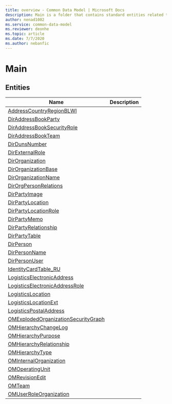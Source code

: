 ```yaml
---
title: overview - Common Data Model | Microsoft Docs
description: Main is a folder that contains standard entities related to the Common Data Model.
author: nenad1002
ms.service: common-data-model
ms.reviewer: deonhe
ms.topic: article
ms.date: 7/7/2020
ms.author: nebanfic
---
```


# Main


## Entities

|Name|Description|
|---|---|
|[AddressCountryRegionBLWI](AddressCountryRegionBLWI.md)||
|[DirAddressBookParty](DirAddressBookParty.md)||
|[DirAddressBookSecurityRole](DirAddressBookSecurityRole.md)||
|[DirAddressBookTeam](DirAddressBookTeam.md)||
|[DirDunsNumber](DirDunsNumber.md)||
|[DirExternalRole](DirExternalRole.md)||
|[DirOrganization](DirOrganization.md)||
|[DirOrganizationBase](DirOrganizationBase.md)||
|[DirOrganizationName](DirOrganizationName.md)||
|[DirOrgPersonRelations](DirOrgPersonRelations.md)||
|[DirPartyImage](DirPartyImage.md)||
|[DirPartyLocation](DirPartyLocation.md)||
|[DirPartyLocationRole](DirPartyLocationRole.md)||
|[DirPartyMemo](DirPartyMemo.md)||
|[DirPartyRelationship](DirPartyRelationship.md)||
|[DirPartyTable](DirPartyTable.md)||
|[DirPerson](DirPerson.md)||
|[DirPersonName](DirPersonName.md)||
|[DirPersonUser](DirPersonUser.md)||
|[IdentityCardTable_RU](IdentityCardTable_RU.md)||
|[LogisticsElectronicAddress](LogisticsElectronicAddress.md)||
|[LogisticsElectronicAddressRole](LogisticsElectronicAddressRole.md)||
|[LogisticsLocation](LogisticsLocation.md)||
|[LogisticsLocationExt](LogisticsLocationExt.md)||
|[LogisticsPostalAddress](LogisticsPostalAddress.md)||
|[OMExplodedOrganizationSecurityGraph](OMExplodedOrganizationSecurityGraph.md)||
|[OMHierarchyChangeLog](OMHierarchyChangeLog.md)||
|[OMHierarchyPurpose](OMHierarchyPurpose.md)||
|[OMHierarchyRelationship](OMHierarchyRelationship.md)||
|[OMHierarchyType](OMHierarchyType.md)||
|[OMInternalOrganization](OMInternalOrganization.md)||
|[OMOperatingUnit](OMOperatingUnit.md)||
|[OMRevisionEdit](OMRevisionEdit.md)||
|[OMTeam](OMTeam.md)||
|[OMUserRoleOrganization](OMUserRoleOrganization.md)||
